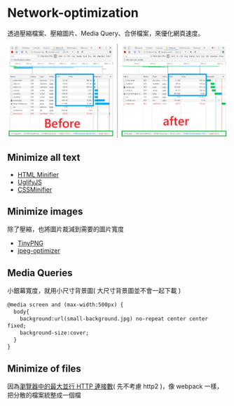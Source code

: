 # Network-optimization
透過壓縮檔案、壓縮圖片、Media Query、合併檔案，來優化網頁速度。

![before-after-optimize](https://github.com/Lianginger/network-optimization/blob/master/before-after-optimize.png)  

## Minimize all text
- [HTML Minifier](https://www.willpeavy.com/tools/minifier/)
- [UglifyJS](https://skalman.github.io/UglifyJS-online/)
- [CSSMinifier](https://cssminifier.com/)

## Minimize images
除了壓縮，也將圖片裁減到需要的圖片寬度
- [TinyPNG](https://tinypng.com/)
- [jpeg-optimizer](http://jpeg-optimizer.com/)

## Media Queries
小銀幕寬度，就用小尺寸背景圖( 大尺寸背景圖並不會一起下載 )
```
@media screen and (max-width:500px) {
  body{
    background:url(small-background.jpg) no-repeat center center fixed;
    background-size:cover;
  }
}
```

## Minimize of files
因為[瀏覽器中的最大並行 HTTP 連接數](https://stackoverflow.com/questions/985431/max-parallel-http-connections-in-a-browser)( 先不考慮 http2 )，像 webpack 一樣，把分散的檔案統整成一個檔